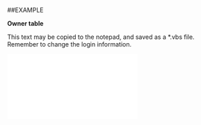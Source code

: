 

##EXAMPLE

**Owner table**

This text may be copied to the notepad, and saved as a *.vbs file. Remember to change the login information.

![](../../Examples/vbs/SOStatusMonitor.OwnerTable.vbs.txt)





